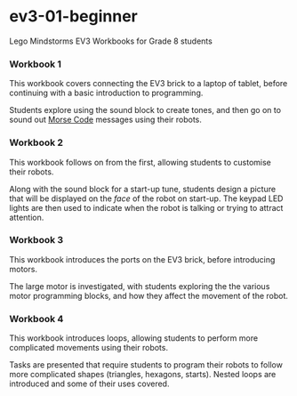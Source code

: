 # ev3-01-beginner

Lego Mindstorms EV3 Workbooks for Grade 8 students

### Workbook 1

This workbook covers connecting the EV3 brick to a laptop of tablet, before continuing with a basic introduction to programming.

Students explore using the sound block to create tones, and then go on to sound out [Morse Code](https://en.wikipedia.org/wiki/Morse_code) messages using their robots.

### Workbook 2

This workbook follows on from the first, allowing students to customise their robots.

Along with the sound block for a start-up tune, students design a picture that will be displayed on the *face* of the robot on start-up. The keypad LED lights are then used to indicate when the robot is talking or trying to attract attention.

### Workbook 3

This workbook introduces the ports on the EV3 brick, before introducing motors.

The large motor is investigated, with students exploring the the various motor programming blocks, and how they affect the movement of the robot.

### Workbook 4

This workbook introduces loops, allowing students to perform more complicated movements using their robots.

Tasks are presented that require students to program their robots to follow more complicated shapes (triangles, hexagons, starts). Nested loops are introduced and some of their uses covered.